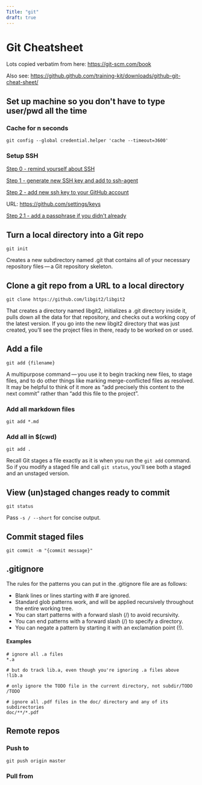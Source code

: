 ```yaml
---
Title: "git"
draft: true
---
```


# Git Cheatsheet

Lots copied verbatim from here: https://git-scm.com/book

Also see: https://github.github.com/training-kit/downloads/github-git-cheat-sheet/

## Set up machine so you don't have to type user/pwd all the time

### Cache for n seconds

`git config --global credential.helper 'cache --timeout=3600'`

### Setup SSH

[Step 0 - remind yourself about SSH](https://help.github.com/en/enterprise/2.18/user/github/authenticating-to-github/about-ssh)

[Step 1 - generate new SSH key and add to ssh-agent](https://help.github.com/en/enterprise/2.18/user/github/authenticating-to-github/generating-a-new-ssh-key-and-adding-it-to-the-ssh-agent)

[Step 2 - add new ssh key to your GitHub account](https://help.github.com/en/enterprise/2.18/user/github/authenticating-to-github/adding-a-new-ssh-key-to-your-github-account)

URL: https://github.com/settings/keys

[Step 2.1 - add a passphrase if you didn't already](https://help.github.com/en/enterprise/2.18/user/github/authenticating-to-github/working-with-ssh-key-passphrases)

## Turn a local directory into a Git repo

`git init`

Creates a new subdirectory named .git that contains all of your necessary repository files — a Git repository skeleton.

## Clone a git repo from a URL to a local directory

`git clone https://github.com/libgit2/libgit2`

That creates a directory named libgit2, initializes a .git directory inside it, pulls down all the data for that repository, and checks out a working copy of the latest version. If you go into the new libgit2 directory that was just created, you’ll see the project files in there, ready to be worked on or used.

## Add a file

`git add {filename}`

A multipurpose command — you use it to begin tracking new files, to stage files, and to do other things like marking merge-conflicted files as resolved. It may be helpful to think of it more as “add precisely this content to the next commit” rather than “add this file to the project”.

### Add all markdown files

`git add *.md`

### Add all in $(cwd)

`git add .`

Recall Git stages a file exactly as it is when you run the `git add` command. So if you modify a staged file and call `git status`, you'll see both a staged and an unstaged version.

## View (un)staged changes ready to commit

`git status`

Pass `-s / --short` for concise output.

## Commit staged files

`git commit -m "{commit message}"`

## .gitignore

The rules for the patterns you can put in the .gitignore file are as follows:

- Blank lines or lines starting with # are ignored.
- Standard glob patterns work, and will be applied recursively throughout the entire working tree.
- You can start patterns with a forward slash (/) to avoid recursivity.
- You can end patterns with a forward slash (/) to specify a directory.
- You can negate a pattern by starting it with an exclamation point (!).

#### Examples
```
# ignore all .a files
*.a

# but do track lib.a, even though you're ignoring .a files above
!lib.a

# only ignore the TODO file in the current directory, not subdir/TODO
/TODO

# ignore all .pdf files in the doc/ directory and any of its subdirectories
doc/**/*.pdf
```

## Remote repos

### Push to

`git push origin master`

### Pull from
